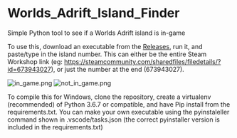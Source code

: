 # Worlds_Adrift_Island_Finder
Simple Python tool to see if a Worlds Adrift island is in-game

To use this, download an executable from the [Releases](https://github.com/wolfinabox/Worlds_Adrift_Island_Finder/releases), run it, and paste/type in the island number. This can either be the entire Steam Workshop link (eg: https://steamcommunity.com/sharedfiles/filedetails/?id=673943027), or just the number at the end (673943027).

![in_game.png](https://i.imgur.com/NVwTuVc.png)
![not_in_game.png](https://i.imgur.com/5jVuO3I.png)

To compile this for Windows, clone the repository, create a virtualenv (recommended) of Python 3.6.7 or compatible, and have Pip install from the requirements.txt. You can make your own executable using the pyinstaleller command shown in .vscode/tasks.json (the correct pyinstaller version is included in the requirements.txt)

